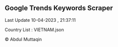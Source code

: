 

## Google Trends Keywords Scraper 
 
Last Update 10-04-2023 , 21:37:11

Country List :
VIETNAM.json



© Abdul Muttaqin 
